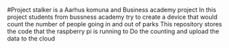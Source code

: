#Project stalker is a Aarhus komuna and Business academy project
In this project students from bussness academy try to create a device that 
would count the number of people going in and out of parks
This repository stores the code that the raspberry pi is running to
Do the counting and upload the data to the cloud

